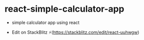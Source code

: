 # react-simple-calculator-app

- simple calculator app using react

- Edit on StackBlitz ⚡️(https://stackblitz.com/edit/react-uuhwgw)
